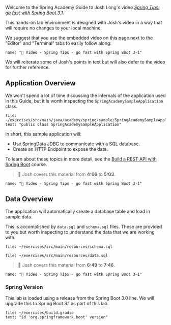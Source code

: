 Welcome to the Spring Academy Guide to Josh Long's video [_Spring Tips: go fast with Spring Boot 3.1_](https://youtu.be/ykEK2xuJrN8).

This hands-on lab environment is designed with Josh's video in a way that will require no changes to your local machine.

We suggest that you use the embedded video on this page next to the "Editor" and "Terminal" tabs to easily follow along:

```dashboard:open-dashboard
name: "🎥 Video - Spring Tips - go fast with Spring Boot 3-1"
```

We will reiterate some of Josh's points in text but will also defer to the video for further reference.

## Application Overview

We won't spend a lot of time discussing the internals of the application used in this Guide, but it is worth inspecting the `SpringAcademySampleApplication` class.

```editor:select-matching-text
file: ~/exercises/src/main/java/academy/spring/sample/SpringAcademySampleApplication.java
text: "public class SpringAcademySampleApplication"
```

In short, this sample application will:

- Use SpringData JDBC to communicate with a SQL database.
- Create an HTTP Endpoint to expose the data.

To learn about these topics in more detail, see the [Build a REST API with Spring Boot](https://spring.academy/courses/building-a-rest-api-with-spring-boot) course.

> 🎥 Josh covers this material from **4:06** to **5:03**.

```dashboard:open-dashboard
name: "🎥 Video - Spring Tips - go fast with Spring Boot 3-1"
```

## Data Overview

The application will automatically create a database table and load in sample data.

This is accomplished by `data.sql` and `schema.sql` files. These are provided to you but worth inspecting to understand the data that we are working with.

```editor:open-file
file: ~/exercises/src/main/resources/schema.sql
```

```editor:open-file
file: ~/exercises/src/main/resources/data.sql
```

> 🎥 Josh covers this material from **6:49** to **7:46**.

```dashboard:open-dashboard
name: "🎥 Video - Spring Tips - go fast with Spring Boot 3-1"
```

### Spring Version

This lab is loaded using a release from the Spring Boot 3.0 line. We will upgrade this to Spring Boot 3.1 as part of this lab.

```editor:select-matching-text
file: ~/exercises/build.gradle
text: "id 'org.springframework.boot' version"
```
